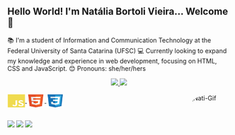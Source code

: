 ## Hello World! I'm Natália Bortoli Vieira... Welcome 🤩

📚 I'm a student of Information and Communication Technology at the Federal University of Santa Catarina (UFSC)
💻 Currently looking to expand my knowledge and experience in web development, focusing on HTML, CSS and JavaScript.
😊 Pronouns: she/her/hers

<div align="center">
  <a href="https://github.com/nataliavieirab">
  <img height="180em" src="https://github-readme-stats.vercel.app/api?username=nataliavieirab&show_icons=true&theme=radical&include_all_commits=true&count_private=true"/>
  <img height="180em" src="https://github-readme-stats.vercel.app/api/top-langs/?username=nataliavieirab&layout=compact&langs_count=7&theme=radical"/>
</div>
<div style="display: inline_block"><br>
  <img align="center" alt="Nati-Js" height="30" width="40" src="https://raw.githubusercontent.com/devicons/devicon/master/icons/javascript/javascript-plain.svg">
  <img align="center" alt="Nati-HTML" height="30" width="40" src="https://raw.githubusercontent.com/devicons/devicon/master/icons/html5/html5-original.svg">
  <img align="center" alt="Nati-CSS" height="30" width="40" src="https://raw.githubusercontent.com/devicons/devicon/master/icons/css3/css3-original.svg">
  <img align="right" alt="Nati-Gif" width="100" height="100" style="border-radius:50px;" src="https://i.picasion.com/pic92/6d7377fd9d74036f97fb61cc7cb28989.gif">
</div>
  
  ##
 
<div>
   <a href="https://www.linkedin.com/in/nataliavieirab/" target="_blank"><img src="https://img.shields.io/badge/-LinkedIn-%230077B5?style=for-the-badge&logo=linkedin&logoColor=white" target="_blank"></a>
  <a href = "mailto:nataliabortolivieira@gmail.com"><img src="https://img.shields.io/badge/-Gmail-%23333?style=for-the-badge&logo=gmail&logoColor=white" target="_blank"></a>
  <a href="https://instagram.com/nataliavieirab" target="_blank"><img src="https://img.shields.io/badge/-Instagram-%23E4405F?style=for-the-badge&logo=instagram&logoColor=white" target="_blank"></a>
  <a href="https://twitter.com/nataliaavieirab" target="_blank"><img src="https://img.shields.io/badge/Twitter-1DA1F2?style=for-the-badge&logo=twitter&logoColor=white" target="_blank></a>
</div>
